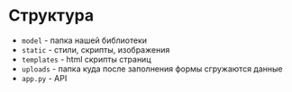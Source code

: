 # Структура

- ```model``` - папка нашей библиотеки
- ```static``` - стили, скрипты, изображения
- ```templates``` - html скрипты страниц
- ```uploads``` - папка куда после заполнения формы сгружаются данные
- ```app.py``` - API
